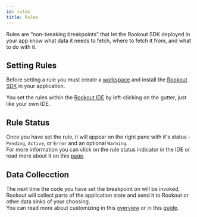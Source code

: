 ```yaml
---
id: rules
title: Rules
---
```


Rules are “non-breaking breakpoints” that let the Rookout SDK deployed in your app know what data it needs to fetch, where to fetch it from, and what to do with it.  

## Setting Rules

Before setting a rule you must create a [workspace](workspaces.md) and install the [Rookout SDK](rooks-setup.md) in your application.

You set the rules within the [Rookout IDE](https://app.rookout.com) by left-clicking on the gutter, just like your own IDE.  

## Rule Status
Once you have set the rule, it will appear on the right pane with it's status - `Pending`, `Active`, or `Error` and an optional `Warning`.  
For more information you can click on the rule status indicator in the IDE or read more about it on this [page](rules-status.md).  

## Data Collecction

The next time the code you have set the breakpoint on will be invoked, Rookout will collect parts of the application state and send it to Rookout or other data sinks of your choosing.  
You can read more about customizing in this [overview](rules-scripting.md) or in this [guide](rules-tasks.md).
